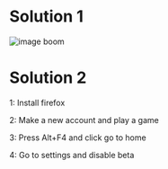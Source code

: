 # Solution 1
![image](https://user-images.githubusercontent.com/107140572/181391686-a61d4c9b-85b8-46d8-90e4-11a7da3ee169.png)
boom
# Solution 2

1: Install firefox

2: Make a new account and play a game

3: Press Alt+F4 and click go to home

4: Go to settings and disable beta
